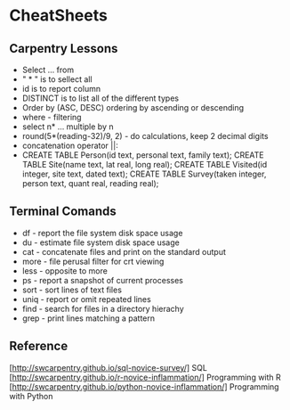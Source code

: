 # CheatSheets
## Carpentry Lessons
* Select ... from
* " * "  is to sellect all
* id is to report column
* DISTINCT is to list all of the different types
* Order by (ASC, DESC) ordering by ascending or descending
* where - filtering
* select n* ... multiple by n
* round(5*(reading-32)/9, 2) - do calculations, keep 2 decimal digits
* concatenation operator ||:
* CREATE TABLE Person(id text, personal text, family text);
CREATE TABLE Site(name text, lat real, long real);
CREATE TABLE Visited(id integer, site text, dated text);
CREATE TABLE Survey(taken integer, person text, quant real, reading real);


## Terminal Comands
* df - report the file system disk space usage
* du - estimate file system disk space usage
* cat - concatenate files and print on the standard output
* more - file perusal filter for crt viewing
* less - opposite to more
* ps - report a snapshot of current processes
* sort - sort lines of text files
* uniq - report or omit repeated lines
* find - search for files in a directory hierachy
* grep - print lines matching a pattern

## Reference
[http://swcarpentry.github.io/sql-novice-survey/] SQL
[http://swcarpentry.github.io/r-novice-inflammation/] Programming with R
[http://swcarpentry.github.io/python-novice-inflammation/] Programming with Python
